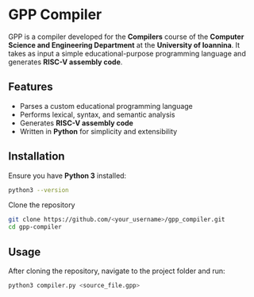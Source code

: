 # GPP Compiler

GPP is a compiler developed for the **Compilers** course of the **Computer Science and Engineering Department** at the **University of Ioannina**. It takes as input a simple educational-purpose programming language and generates **RISC-V assembly code**.

## Features

- Parses a custom educational programming language  
- Performs lexical, syntax, and semantic analysis  
- Generates **RISC-V assembly code**  
- Written in **Python** for simplicity and extensibility  

## Installation

Ensure you have **Python 3** installed:

```sh
python3 --version
```

Clone the repository

```sh
git clone https://github.com/<your_username>/gpp_compiler.git
cd gpp-compiler
```

## Usage

After cloning the repository, navigate to the project folder and run:

```sh
python3 compiler.py <source_file.gpp>
```
